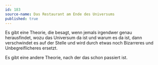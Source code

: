 ```yaml
---
id: 183
source-name: Das Restaurant am Ende des Universums
published: true
---
```


<p>Es gibt eine Theorie, die besagt, wenn jemals irgendwer genau herausfindet, wozu das Universum da ist und warum es da ist, dann verschwindet es auf der Stelle und wird durch etwas noch Bizarreres und Unbegreiflicheres ersetzt.</p>

<p>Es gibt eine andere Theorie, nach der das schon passiert ist.</p>


